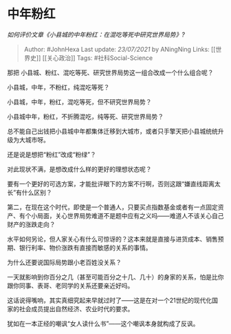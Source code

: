 # 中年粉红
*如何评价文章《小县城的中年粉红：在混吃等死中研究世界局势》?*

> Author: #JohnHexa
Last update: *23/07/2021* by ANingNing
Links: [[世界史]] [[关心政治]]
Tags:  #社科Social-Science


那把 小县城、粉红、混吃等死、研究世界局势这一组合改成一个什么组合呢？

小县城，中年，不粉红，纯混吃等死？

小县城，中年，粉红，混吃等死，但不研究世界局势？

小县城中年，粉红，不折腾混吃，纯等死、研究世界局势？

总不能自己出钱把小县城中年都集体迁移到大城市，或者只手擎天把小县城统统升级为大城市呀。

还是说是想把“粉红”改成“粉绿”？

对此现状不满，是想改成什么样的更好的理想状态呢？

要有一个更好的可选方案，才能批评眼下的方案不行啊，否则这跟“嫌直线距离太长”有什么区别？

第二，在现在这个时代，即使是一个普通人，只要买点指数基金或者有一点固定资产、有个小局面，关心世界局势难道不是题中应有之义吗——难道人不该关心自己财产的涨跌走向？

水平如何另论，但人家关心有什么可惊讶的？这本来就是直接与进货成本、销售预期、银行利率、物价涨跌有直接而敏感的关系的事情。

为什么还要说国际局势跟小老百姓没关系？

一天就影响到你百分之几（甚至可能百分之十几、几十）的身家的关系，怕是比你跟你同事、表哥、老同学的关系还要亲近好吗。

这话说得嘴响，其实真细究起来早就过时了——这是在对一个21世纪的现代化国家的社会成员提出自然经济、农业时代的要求。

犹如在一本正经的嘲讽“女人读什么书”——这个嘲讽本身就构成了反讽。



